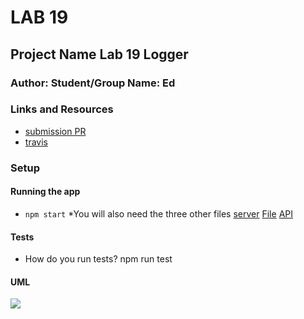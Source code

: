 # LAB  19

## Project Name Lab 19 Logger

### Author: Student/Group Name: Ed

### Links and Resources
* [submission PR](https://github.com/EdDearment-401-advanced-javascript/lab19Logger/pull/1)
* [travis](https://travis-ci.com/EdDearment-401-advanced-javascript/lab19Logger)

### Setup

#### Running the app
* `npm start`
*You will also need the three other files
[server](https://github.com/EdDearment-401-advanced-javascript/lab19Server)
[File](https://github.com/EdDearment-401-advanced-javascript/lab19file)
[API](https://github.com/EdDearment-401-advanced-javascript/lab19API)
#### Tests
* How do you run tests?
npm run test

#### UML
![](https://drive.google.com/file/d/1Cd5tubn-61h489acmTG6qLEm3BSiZsdD/view?usp=sharing)
